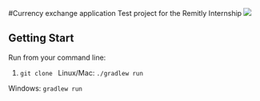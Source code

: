 #Currency exchange application
Test project for the Remitly Internship
![](docs/preview.gif)
## Getting Start
Run from your command line:
1. `git clone `
Linux/Mac: `./gradlew run`

Windows: `gradlew run`



